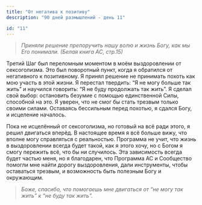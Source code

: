 ```yaml
---
title: "От негатива к позитиву"
description: "90 дней размышлений - день 11"

id: "11"
---
```


> _Приняли решение препоручить нашу волю и жизнь Богу, как мы Его понимали.
> (Белая книга АС, стр.15)_

Третий Шаг был переломным моментом в моём выздоровлении от сексоголизма. Это
был поворотный пункт, когда я обратился от негативного к позитивному. Я принял
решение не принимать похоть как мою участь в этой жизни. Я перестал твердить:
“Я не могу больше так жить” и научился говорить: “Я не буду продолжать так
жить”. Я сделал свой выбор: остановить безумие с помощью единственной Силы,
способной на это. Я уверен, что не смог бы стать трезвым только своими силами.
Оставаясь бессильным перед похотью, я сдался Богу, и исцеление началось.

Пока не исцелённый от сексоголизма, но готовый на всё ради этого, я решил
двигаться вперёд. В настоящее время я всё больше вижу, что вполне могу
справляться с реальностью. Программа не учит, что жизнь в выздоровлении всегда
будет такой, как я этого хочу, но с Богом я смогу пережить всё, что бы ни
случилось. Эта зависимость всегда будет частью меня, но я благодарен, что
Программа АС и Сообщество помогли мне найти дорогу выздоровления, дали
инструменты, чтобы оставаться трезвым, и возможность быть полезным Богу и
окружающим.

> _Боже, спасибо, что помогаешь мне двигаться от “не могу так жить” к “не буду
> так жить”._
